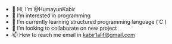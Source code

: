 - 👋 Hi, I’m @HumayunKabir
- 👀 I’m interested in programming
- 🌱 I’m currently learning structured programming language ( C )
- 💞️ I’m looking to collaborate on new project
- 📫 How to reach me email in kabir1alif@gmail.com

<!---
HumayunAlif/HumayunAlif is a ✨ special ✨ repository because its `README.md` (this file) appears on your GitHub profile.
You can click the Preview link to take a look at your changes.
--->
